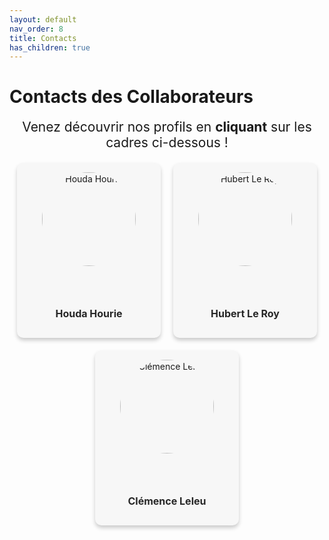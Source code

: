 ```yaml
---
layout: default
nav_order: 8
title: Contacts
has_children: true
---
```


# Contacts des Collaborateurs

<div style="text-align: center; font-size: 1.5em;">
    Venez découvrir nos profils en <strong>cliquant</strong> sur les cadres ci-dessous !
</div>

<div class="team-container">
  <div class="team-member">
    <img src="{{ site.baseurl }}/assets/img/collaborateur/houda.jpg" alt="Houda Hourie">
    <p><a href="javascript:void(0);" onclick="openModal('modal-houda')">Houda Hourie</a></p>
  </div>

  <div class="team-member">
    <img src="{{ site.baseurl }}/assets/img/collaborateur/Hubert.jpg" alt="Hubert Le Roy">
    <p><a href="javascript:void(0);" onclick="openModal('modal-hubert')">Hubert Le Roy</a></p>
  </div>

  <div class="team-member">
    <img src="{{ site.baseurl }}/assets/img/collaborateur/Clemence.jpg" alt="Clémence Leleu">
    <p><a href="javascript:void(0);" onclick="openModal('modal-clemence')">Clémence Leleu</a></p>
  </div>
</div>

<div class="modal-container">
  <div id="modal-houda" class="modal">
    <div class="modal-content">
      <span class="close" onclick="closeModal('modal-houda')">&times;</span>
      <h2>Hourie Houda</h2>
      <p style="font-size: 14px; text-align: justify;">En tant que responsable mécanique sur le projet, je souhaite me spécialiser en production automatisée et usine connectée, afin de mettre un pas dans le monde de l'industrie. </p>
      <p><strong>LinkedIn:</strong> <a href="https://www.linkedin.com/in/houda-hourie-118502317/" target="_blank" rel="noopener noreferrer">Envie d'en découvir plus sur moi ?</a></p>
      <p><strong>GitHub:</strong> <a href="https://github.com/houdahourie" target="_blank" rel="noopener noreferrer">Venez découvir mes autres projets</a></p>
      <hr style="border: 1px solid #f2f2f2; margin: 5px 0;">
    </div>
  </div>
</div>

<div class="modal-container">
  <div id="modal-hubert" class="modal">
    <div class="modal-content">
      <span class="close" onclick="closeModal('modal-hubert')">&times;</span>
      <h2>Hubert Le Roy</h2>
      <p style="font-size: 14px; text-align: justify;">Description ici</p>
      <p><strong>LinkedIn:</strong> <a href="https://www.linkedin.com/in/hubert-le-roy-743a4124a/" target="_blank" rel="noopener noreferrer">Envie d'en découvir plus sur moi ?</a></p>
      <p><strong>GitHub:</strong> <a href="https://github.com/HubertLeRoy1521" target="_blank" rel="noopener noreferrer">Venez découvir mes autres projets</a></p>
      <hr style="border: 1px solid #f2f2f2; margin: 5px 0;">
    </div>
  </div>
</div>

<div class="modal-container">
  <div id="modal-clemence" class="modal">
    <div class="modal-content">
      <span class="close" onclick="closeModal('modal-clemence')">&times;</span>
      <h2>Clémence Leleu</h2>
      <p style="font-size: 14px; text-align: justify;">En tant que responsable de la conception logicielle du projet, je souhaite me spécialiser en data science, robotique et objets connectés, dans l’objectif de développer des solutions innovantes.</p>
      <p><strong>LinkedIn:</strong> <a href="https://www.linkedin.com/in/cl%C3%A9mence-l-558360282/" target="_blank" rel="noopener noreferrer">Envie d'en découvir plus sur moi ?</a></p>
      <p><strong>Email:</strong> <a href="mailto:clemence.leleu04@gmail.com">clemence.leleu04@gmail.com</a></p>
      <hr style="border: 1px solid #f2f2f2; margin: 5px 0;">
    </div>
  </div>
</div>


<style>
  .team-container {
    display: flex;
    justify-content: center;
    align-items: center;
    gap: 20px;
    flex-wrap: wrap;
    margin-top: 20px;
  }

  .team-member {
    background-color: rgb(247, 247, 247);
    width: 200px;
    height: 250px;
    text-align: center;
    display: flex;
    flex-direction: column;
    align-items: center;
    justify-content: space-between;
    padding: 15px;
    border-radius: 10px;
    box-shadow: 0 4px 6px rgba(0, 0, 0, 0.2);
    transition: transform 0.3s ease, box-shadow 0.3s ease;
  }

  .team-member:hover {
    transform: scale(1.05);
    box-shadow: 0 8px 16px rgba(0, 0, 0, 0.3);
  }

  .team-member img {
    width: 150px;
    height: 150px;
    border-radius: 50%;
    object-fit: cover;
    object-position: center;
  }

  .team-member p a {
    margin: 15px 0 0;
    font-weight: bold;
    font-size: 16px;
    text-decoration: none;
    color: rgb(39, 39, 39);
  }

  .team-member p a:hover {
    text-decoration: underline;
  }

  .modal {
    opacity: 0;
    visibility: hidden;
    position: fixed;
    top: 0;
    left: 0;
    width: 100%;
    height: 100%;
    background-color: rgba(5, 25, 79, 0.53);
    z-index: 1000;
    display: flex;
    justify-content: center;
    align-items: center;
    transition: opacity 0.3s ease, visibility 0.3s ease;
  }

  .modal.show {
    opacity: 1;
    visibility: visible;
  }

  .modal-content {
    background-color: rgba(250, 245, 245, 0.92);
    padding: 30px;
    border-radius: 8px;
    max-width: 500px;
    width: 90%;
    box-shadow: 0 4px 6px rgba(0, 0, 0, 0.2);
    position: relative;
    transform: scale(0.8);
    transition: transform 0.3s ease;
  }

  .modal.show .modal-content {
    transform: scale(1);
  }

  .close {
    font-size: 28px;
    font-weight: bold;
    position: absolute;
    top: 10px;
    right: 20px;
    color: #aaa;
  }

  .close:hover, .close:focus {
    color: black;
    cursor: pointer;
  }
</style>

<script>
function openModal(modalId) {
  let modal = document.getElementById(modalId);
  modal.classList.add('show');
}

function closeModal(modalId) {
  let modal = document.getElementById(modalId);
  modal.classList.remove('show');
}
</script>

